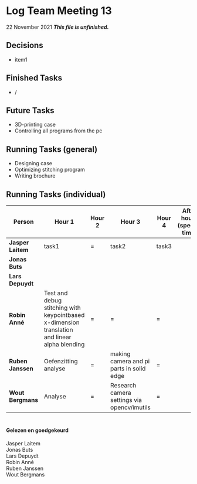 # Log Team Meeting 13
22 November 2021
**_This file is unfinished._**
## Decisions
* item1

## Finished Tasks
* /

## Future Tasks
* 3D-printing case
* Controlling all programs from the pc
  
## Running Tasks (general)
* Designing case
* Optimizing stitching program
* Writing brochure

## Running Tasks (individual)
Person | Hour 1 | Hour 2 | Hour 3 | Hour 4 | After hours (specify time)
------ | ------ | ------ | ------ | ------ | -------------
**Jasper Laitem** | task1 | = | task2 | task3
**Jonas Buts**    |    |     |      |
**Lars Depuydt**  |    |     |      |
**Robin Anné**    | Test and debug stitching with keypointbased x-dimension translation and linear alpha blending | = | = | = 
**Ruben Janssen** |  Oefenzitting analyse |  =   |   making camera and pi parts in solid edge   |=
**Wout Bergmans** | Analyse | = | Research camera settings via opencv/imutils | =

#
#### Gelezen en goedgekeurd
Jasper Laitem <br/>
Jonas Buts <br/>
Lars Depuydt <br/>
Robin Anné <br/>
Ruben Janssen <br/>
Wout Bergmans
